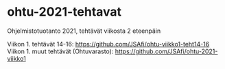 # ohtu-2021-tehtavat

Ohjelmistotuotanto 2021, tehtävät viikosta 2 eteenpäin

Viikon 1. tehtävät 14-16: https://github.com/JSAfi/ohtu-viikko1-teht14-16 <br>
Viikon 1. muut tehtävät (Ohtuvarasto): https://github.com/JSAfi/ohtu-2021-viikko1
